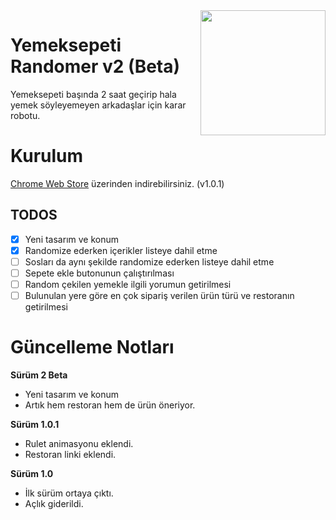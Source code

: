
<img align="right" width="200" src="https://webrazzi.com/wp-content/uploads/2015/03/yemeksepeti-logo-335x385.jpg" />

# Yemeksepeti Randomer v2 (Beta)

Yemeksepeti başında 2 saat geçirip hala yemek söyleyemeyen arkadaşlar için karar robotu.

# Kurulum

[Chrome Web Store](https://chrome.google.com/webstore/detail/yemeksepeti-randomer/igliafellpiefmfodeagieiloanlckoa) üzerinden indirebilirsiniz. (v1.0.1)

## TODOS 

- [x] Yeni tasarım ve konum
- [x] Randomize ederken içerikler listeye dahil etme
- [ ] Sosları da aynı şekilde randomize ederken listeye dahil etme
- [ ]  Sepete ekle butonunun çalıştırılması
- [ ]  Random çekilen yemekle ilgili yorumun getirilmesi
- [ ]  Bulunulan yere göre en çok sipariş verilen ürün türü ve restoranın getirilmesi

# Güncelleme Notları
**Sürüm 2 Beta**
- Yeni tasarım ve konum
- Artık hem restoran hem de ürün öneriyor.

**Sürüm 1.0.1**
- Rulet animasyonu eklendi.
- Restoran linki eklendi.

**Sürüm 1.0**
- İlk sürüm ortaya çıktı.
- Açlık giderildi.
